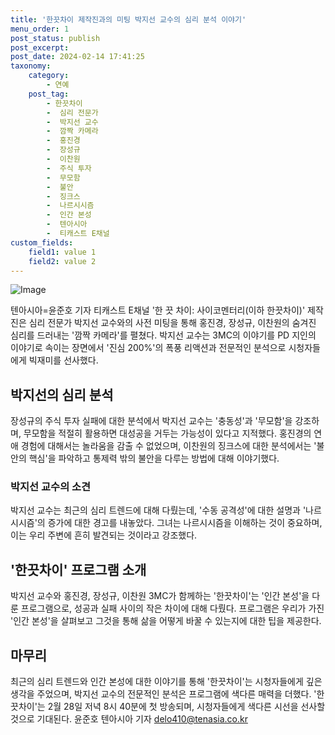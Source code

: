 ```yaml
---
title: '한끗차이 제작진과의 미팅 박지선 교수의 심리 분석 이야기'
menu_order: 1
post_status: publish
post_excerpt: 
post_date: 2024-02-14 17:41:25
taxonomy:
    category:
        - 연예
    post_tag:
        - 한끗차이
        -  심리 전문가
        -  박지선 교수
        -  깜짝 카메라
        -  홍진경
        -  장성규
        -  이찬원
        -  주식 투자
        -  무모함
        -  불안
        -  징크스
        -  나르시시즘
        -  인간 본성
        -  텐아시아
        -  티캐스트 E채널
custom_fields:
    field1: value 1
    field2: value 2
---
```


![Image](https://mimgnews.pstatic.net/image/312/2024/02/13/0000648927_001_20240213163801387.jpg?type=w540)

텐아시아=윤준호 기자
티캐스트 E채널 '한 끗 차이: 사이코멘터리(이하 한끗차이)' 제작진은 심리 전문가 박지선 교수와의 사전 미팅을 통해 홍진경, 장성규, 이찬원의 숨겨진 심리를 드러내는 '깜짝 카메라'를 펼쳤다. 박지선 교수는 3MC의 이야기를 PD 지인의 이야기로 속이는 장면에서 '진심 200%'의 폭풍 리액션과 전문적인 분석으로 시청자들에게 빅재미를 선사했다.
## 박지선의 심리 분석
장성규의 주식 투자 실패에 대한 분석에서 박지선 교수는 '충동성'과 '무모함'을 강조하며, 무모함을 적절히 활용하면 대성공을 거두는 가능성이 있다고 지적했다. 홍진경의 연애 경험에 대해서는 놀라움을 감출 수 없었으며, 이찬원의 징크스에 대한 분석에서는 '불안의 핵심'을 파악하고 통제력 밖의 불안을 다루는 방법에 대해 이야기했다.
### 박지선 교수의 소견
박지선 교수는 최근의 심리 트렌드에 대해 다뤘는데, '수동 공격성'에 대한 설명과 '나르시시즘'의 증가에 대한 경고를 내놓았다. 그녀는 나르시시즘을 이해하는 것이 중요하며, 이는 우리 주변에 흔히 발견되는 것이라고 강조했다.
## '한끗차이' 프로그램 소개
박지선 교수와 홍진경, 장성규, 이찬원 3MC가 함께하는 '한끗차이'는 '인간 본성'을 다룬 프로그램으로, 성공과 실패 사이의 작은 차이에 대해 다뤘다. 프로그램은 우리가 가진 '인간 본성'을 살펴보고 그것을 통해 삶을 어떻게 바꿀 수 있는지에 대한 팁을 제공한다.
## 마무리
최근의 심리 트렌드와 인간 본성에 대한 이야기를 통해 '한끗차이'는 시청자들에게 깊은 생각을 주었으며, 박지선 교수의 전문적인 분석은 프로그램에 색다른 매력을 더했다. '한끗차이'는 2월 28일 저녁 8시 40분에 첫 방송되며, 시청자들에게 색다른 시선을 선사할 것으로 기대된다. 윤준호 텐아시아 기자 delo410@tenasia.co.kr
